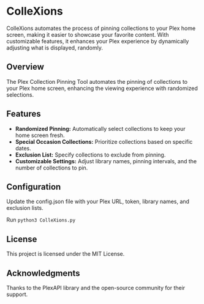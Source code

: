 # ColleXions
ColleXions automates the process of pinning collections to your Plex home screen, making it easier to showcase your favorite content. With customizable features, it enhances your Plex experience by dynamically adjusting what is displayed, randomly.

## Overview
The Plex Collection Pinning Tool automates the pinning of collections to your Plex home screen, enhancing the viewing experience with randomized selections.

## Features
- **Randomized Pinning:** Automatically select collections to keep your home screen fresh.
- **Special Occasion Collections:** Prioritize collections based on specific dates.
- **Exclusion List:** Specify collections to exclude from pinning.
- **Customizable Settings:** Adjust library names, pinning intervals, and the number of collections to pin.

## Configuration
Update the config.json file with your Plex URL, token, library names, and exclusion lists.

Run ```python3 ColleXions.py```

## License
This project is licensed under the MIT License.

## Acknowledgments
Thanks to the PlexAPI library and the open-source community for their support.
